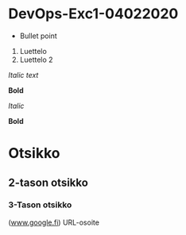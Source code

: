 # DevOps-Exc1-04022020

* Bullet point
1. Luettelo
2. Luettelo 2

_Italic text_

__Bold__

*Italic*

**Bold**

# Otsikko
## 2-tason otsikko
### 3-Tason otsikko
(www.google.fi) URL-osoite